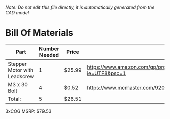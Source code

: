 ###### Note: Do not edit this file directly, it is automatically generated from the CAD model 
# Bill Of Materials 
 |Part|Number Needed|Price|Source| 
 |----|----------|-----|-----|
|Stepper Motor with Leadscrew|1|$25.99|https://www.amazon.com/gp/product/B01DVD87Q6/ref=ppx_yo_dt_b_asin_title_o04_s00?ie=UTF8&psc=1|
|M3 x 30 Bolt|4|$0.52|https://www.mcmaster.com/92095a187|
|Total: |5|$26.51| |

 3xCOG MSRP: $79.53